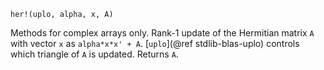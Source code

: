 ```
her!(uplo, alpha, x, A)
```

Methods for complex arrays only. Rank-1 update of the Hermitian matrix `A` with vector `x` as `alpha*x*x' + A`. [`uplo`](@ref stdlib-blas-uplo) controls which triangle of `A` is updated. Returns `A`.
